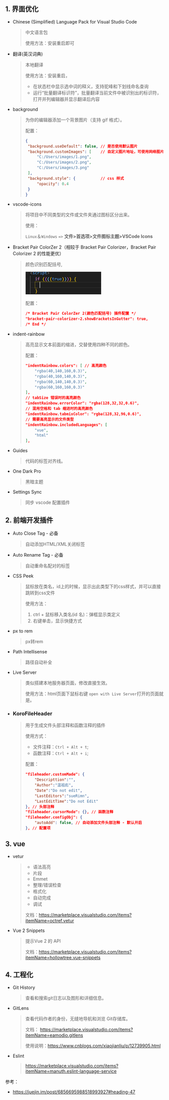 

## 1. 界面优化

* Chinese (Simplified) Language Pack for Visual Studio Code

  > 中文语言包
  >
  > 使用方法：安装重启即可

* 翻译(英汉词典)

  > 本地翻译
  >
  > 使用方法：安装重启，
  >
  > - 在状态栏中显示选中词的释义，支持驼峰和下划线命名查询
  > - 运行“批量翻译标识符”，批量翻译当前文件中被识别出的标识符，打开并列编辑器并显示翻译后内容

* background

  > 为你的编辑器添加一个背景图片（支持 gif 格式）。
  >
  > 配置：
  >
  > ```json
  > {
  >  "background.useDefault": false, // 是否使用默认图片
  >  "background.customImages": [    // 自定义图片地址，可使用网络图片
  >      "C:/Users/images/1.png",
  >      "C:/Users/images/2.png",
  >      "C:/Users/images/3.png"
  >  ],
  >  "background.style": {           // css 样式
  >      "opacity": 0.4
  >  }
  > }
  > ```

* vscode-icons

  > 将项目中不同类型的文件或文件夹通过图标区分出来。
  >
  > 使用： 
  >
  > `Linux`＆`Windows` `=>` **文件>首选项>文件图标主题>VSCode Icons**

* Bracket Pair ColorZer 2（相较于 Bracket Pair Colorizer，Bracket Pair Colorizer 2 的性能更优）

  > 颜色识别匹配括号, 
  >
  > ![image-20201101102005642](./image/01.png)
  >
  > 配置：
  >
  > ```json
  > /* Bracket Pair ColorZer 2(颜色匹配括号) 插件配置 */
  > "bracket-pair-colorizer-2.showBracketsInGutter": true,
  > /* End */
  > ```

* indent-rainbow

  > 高亮显示文本前面的缩进，交替使用四种不同的颜色。
  >
  > 配置：
  >
  > ```json
  > "indentRainbow.colors": [ // 高亮颜色
  >     "rgba(40,140,160,0.3)",
  >     "rgba(40,160,140,0.3)",
  >     "rgba(60,140,140,0.3)",
  >     "rgba(60,160,160,0.3)"
  > ],
  > // tabSize 错误时的高亮颜色
  > "indentRainbow.errorColor": "rgba(128,32,32,0.6)",
  > // 混用空格和 tab 缩进时的高亮颜色
  > "indentRainbow.tabmixColor": "rgba(128,32,96,0.6)",
  > // 需要高亮显示的文件类型
  > "indentRainbow.includedLanguages": [
  >     "vue",
  >     "html"
  > ],
  > ```
  >
  > 

* Guides

  > 代码的标签对齐线。
  >

* One Dark Pro

  > 黑暗主题

* Settings Sync

  > 同步 vscode 配置插件
  >




## 2. 前端开发插件

* Auto Close Tag - 必备

  > 自动添加HTML/XML关闭标签

* Auto Rename Tag - 必备

  > 自动重命名配对的标签
  >

* CSS Peek

  > 鼠标放在类名，id上的时候，显示出此类型下的css样式，并可以直接跳转到css文件
  >
  > 使用方法：
  >
  > 1. ctrl + 鼠标移入类名(id 名)：弹框显示类定义
  > 2. 右键单击，显示快捷方式

* px to rem

  > px转rem

* Path Intellisense

  > 路径自动补全
  >

* Live Server

  > 类似搭建本地服务器页面，修改直接生效。
  >
  > 使用方法：html页面下鼠标右键 `open with Live Server`打开的页面就是。
  >
  
* ### KoroFileHeader

  > 用于生成文件头部注释和函数注释的插件
  >
  > 使用方式：
  >
  > * 文件注释：`Ctrl + Alt + t`;
  > * 函数注释：`Ctrl + Alt + i`;
  >
  > 配置：
  >
  > ```json
  > "fileheader.customMade": {
  > 	"Descripttion":"",
  >     "Author":"温祖彪",
  >     "Date":"Do not edit",
  >     "LastEditors":"sueRimn",
  >     "LastEditTime":"Do not Edit"
  > }, // 头部注释
  > "fileheader.cursorMode": {}, // 函数注释
  > "fileheader.configObj": {
  > 	"autoAdd": false, // 自动添加文件头部注释 - 默认开启
  > }, // 配置项
  > ```

## 3. vue

* vetur

  > - 语法高亮
  > - 片段
  > - Emmet
  > - 整理/错误检查
  > - 格式化
  > - 自动完成
  > - 调试
  >
  > 文档：https://marketplace.visualstudio.com/items?itemName=octref.vetur

* Vue 2 Snippets

  > 提示Vue 2 的 API
  >
  > 文档：https://marketplace.visualstudio.com/items?itemName=hollowtree.vue-snippets



## 4. 工程化

* Git History

  > 查看和搜索git日志以及图形和详细信息。
  >

* GitLens

  > 查看代码作者的身份，无缝地导航和浏览 Git存储库。
  >
  > 文档： https://marketplace.visualstudio.com/items?itemName=eamodio.gitlens
  >
  > 使用说明：https://www.cnblogs.com/xiaojianliu/p/12739905.html

* Eslint

  > https://marketplace.visualstudio.com/items?itemName=manuth.eslint-language-service














参考：

* https://juejin.im/post/6856695988518993927#heading-47